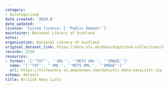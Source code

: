 ```yaml
---
category:
- Uncategorised
date_created: '2020.0'
date_updated: ''
license: 'Custom licence: [''Public Domain'']'
maintainer: National Library of Scotland
notes: ''
organization: National Library of Scotland
original_dataset_link: https://data.nls.uk/data/digitised-collections/british-navy-lists/
records: 2258
resources:
- format: '[''TXT'', ''XML'', ''METS XML'', ''IMAGE'']'
  name: '[''TXT'', ''XML'', ''METS XML'', ''IMAGE'']'
  url: https://nlsfoundry.s3.amazonaws.com/data/nls-data-navyLists.zip
schema: default
title: British Navy Lists
---
```

